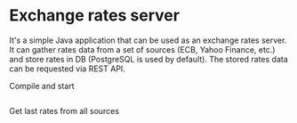 
Exchange rates server
==
It's a simple Java application that can be used as an exchange rates server.
It can gather rates data from a set of sources (ECB, Yahoo Finance, etc.) and store rates in DB (PostgreSQL is used by default).
The stored rates data can be requested via REST API.

Compile and start

```mvn clean install exec:java
```

Get last rates from all sources

```/rest/rates/current
```

